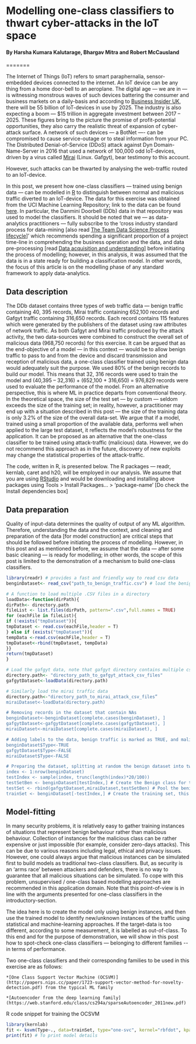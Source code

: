 # Modelling one-class classifiers to thwart cyber-attacks in the IoT space
#### By Harsha Kumara Kalutarage, Bhargav Mitra and Robert McCausland
=======

The Internet of Things (IoT) refers to smart paraphernalia, sensor-embedded devices connected to the internet. An IoT device can be any thing from a home door-bell to an aeroplane. The digital age — we are in — is witnessing monstrous waves of such devices battering the consumer and business markets on a daily-basis and according to [Business Insider UK](http://uk.businessinsider.com/the-internet-of-things-2017-report-2018-2-26-1), there will be 55 billion of IoT-devices in use by 2025. The industry is also expecting a boom — $15 trillion in aggregate investment between 2017 – 2025.  These figures  bring to the picture the promise of profit-potential opportunities, they also carry the realistic threat of expansion of cyber-attack surface. A network of such devices — a BotNet —- can be compromised to cause service-outage or to steal information from your PC. The Distributed Denial-of-Service (DDoS) attack against Dyn Domain-Name-Server in 2016 that used a network of 100,000 odd IoT-devices, driven by a virus called [Mirai](https://medium.com/iotforall/huge-vulnerability-discovered-in-the-ring-doorbell-f42b492c4d5f) (Linux. Gafgyt), bear testimony to this account.

However, such attacks can be thwarted by analysing the web-traffic routed to an IoT-device.

In this post, we present how one-class classifiers — trained using benign data — can be modelled in [R](https://www.r-project.org/) to distinguish between normal and malicious traffic diverted to an IoT-device. The data for this exercise was obtained from the UCI Machine Learning Repository; link to the data can be found [here](https://archive.ics.uci.edu/ml/datasets/detection_of_IoT_botnet_attacks_N_BaIoT). In particular, the Danmini Doorbell (DDb) data in that repository was used to model the classifiers. It should be noted that we — as data-analytics practitioners — fully subscribe to the ‘cross industry standard process for data-mining [also read [The Team Data Science Process lifecycle](https://docs.microsoft.com/en-us/azure/machine-learning/team-data-science-process/lifecycle)]’ which recommends spending a significant proportion of a project time-line in comprehending the business operation and the data, and data pre-processing [read [Data acquisition and understanding](https://docs.microsoft.com/en-us/azure/machine-learning/team-data-science-process/lifecycle-data)] before initiating the process of modelling; however, in this analysis, it was assumed that the data is in a state ready for building a classification model. In other words, the focus of this article is on the modelling phase of any standard framework to apply data-analytics.

## Data description

The DDb dataset contains three types of web traffic data — benign traffic containing 40, 395 records, Mirai traffic containing 652,100 records and Gafgyt traffic containing 316,650 records. Each record contains 115 features which were generated by the publishers of the dataset using raw attributes of network traffic. As both Gafgyt and Mirai traffic produced by the attack activity, the two data-sources were combined to construct the overall set of malicious data (968,750 records) for this exercise. It can be argued that as the end-objective of a model — in this context — would be to allow benign traffic to pass to and from the device and discard transmission and reception of malicious data, a one-class classifier trained using benign data would adequately suit the purpose. We used 80% of the benign records to build our model. This means that 32, 316 records were used to train the model and (40,395 – 32,316) + (652,100 + 316,650) = 976,829 records were used to evaluate the performance of the model. From an alternative perspective, this is where ML in practice departs from conventional theory. In the theoretical space, the size of the test set — by custom — seldom exceeds the size of the training set; in reality, however, a practitioner may end up with a situation described in this post — the size of the training data is only 3.2% of the size of the overall data-set. We argue that if a model, trained using a small proportion of the available data, performs well when applied to the large test dataset, it reflects the model’s robustness for the application. It can be proposed as an alternative that the one-class classifier to be trained using attack-traffic (malicious) data. However, we do not recommend this approach as in the future, discovery of new exploits may change the statistical properties of the attack-traffic.

The code, written in R, is presented below. The R packages — readr, kernlab, caret and h20, will be employed in our analysis. We assume that you are using [RStudio](https://www.rstudio.com/) and would be downloading and installing above packages using Tools > Install Packages… > ‘package-name’ [Do check the Install dependencies box]

## Data preparation

Quality of input-data determines the quality of output of any ML algorithm. Therefore, understanding the data and the context, and cleaning and preparation of the data [for model construction] are critical steps that should be followed before initiating the process of modelling. However, in this post and as mentioned before, we assume that the data — after some basic cleaning — is ready for modelling; in other words, the scope of this post is limited to the demonstration of a mechanism to build one-class classifiers.

```R
library(readr) # provides a fast and friendly way to read csv data
benginDataset<- read_csv("path_to_benign_traffic.csv") # load the benign traffic data

# A function to load multiple .CSV files in a directory
loadData<-function(dirPath){ 
dirPath<- directory.path
fileList <- list.files(dirPath, pattern=".csv",full.names = TRUE)
for (eachFile in fileList){
if (!exists("tmpDataset")){
tmpDataset <- read.csv(eachFile,header = T)
} else if (exists("tmpDataset")){
tempData <-read.csv(eachFile,header = T)
tmpDataset<-rbind(tmpDataset, tempData)
}}
return(tmpDataset)
}

# Load the gafgyt data, note that gafgyt directory contains multiple csv files  reflecting the components of a transaction , namely, combo.csv, junk.csv, scan.csv, tcp.csv and udp.csv
directory.path<- "directory_path_to_gafgyt_attack_csv_files"
gafgytDataset<-loadData(directory.path)

# Similarly load the mirai traffic data
directory.path<-"directory_path_to_mirai_attack_csv_files”
miraiDataset<-loadData(directory.path)

# Removing records in the dataset that contain NAs
benginDataset<-benginDataset[complete.cases(benginDataset), ]
gafgytDataset<-gafgytDataset[complete.cases(gafgytDataset), ]
miraiDataset<-miraiDataset[complete.cases(miraiDataset), ]

# Adding labels to the data, benign traffic is marked as TRUE, and malicious traffic as FALSE
benginDataset$Type<-TRUE
gafgytDataset$Type<-FALSE
miraiDataset$Type<-FALSE

# Preparing the dataset, splitting at random the benign dataset into two subsets --- one with 80% of the instances for training, and another with the remaining 20%; the remaining 20% is merged with malicious instances for testing
index <- 1:nrow(benginDataset)
testIndex <- sample(index, trunc(length(index)*20/100))
testSetBen <- benginDataset[testIndex,] # Create the Benign class for testing
testSet <- rbind(gafgytDataset,miraiDataset,testSetBen) # Pool the benign test instances with malicious instances to create the final testing dataset
trainSet <- benginDataset[-testIndex,] # Create the training set, this set contains benign instances only
```
## Model-fitting

In many security problems, it is relatively easy to gather training instances of situations that represent benign behaviour rather than malicious behaviour. Collection of instances for the malicious class can be rather expensive or just impossible (for example, consider zero-days attacks). This can be due to various reasons including legal, ethical and privacy issues. However, one could always argue that malicious instances can be simulated first to build models as traditional two-class classifiers. But, as security is an ‘arms race’ between attackers and defenders, there is no way to guarantee that all malicious situations can be simulated. To cope with this problem, unsupervised / one-class based modelling approaches are recommended in this application domain. Note that this point-of-view is in line with the arguments presented for one-class classifiers in the introductory-section.

The idea here is to create the model only using benign instances, and then use the trained model to identify new/unknown instances of the traffic using statistical and machine-learning approaches. If the target-data is too different, according to some measurement, it is labelled as out-of-class. To this end and for the purpose of demonstration, we will show in this post how to spot-check one-class classifiers — belonging to different families --in terms of performance.

Two one-class classifiers and their corresponding families to be used in this exercise are as follows:


    *[One Class Support Vector Machine (OCSVM)](http://papers.nips.cc/paper/1723-support-vector-method-for-novelty-detection.pdf) from the typical ML family

    *[Autoencoder from the deep learning family](https://web.stanford.edu/class/cs294a/sparseAutoencoder_2011new.pdf)

R code snippet for training the OCSVM
```R
library(kernlab)
fit <- ksvm(Type~., data=trainSet, type="one-svc", kernel="rbfdot", kpar="automatic")
print(fit) # To print model details
```
